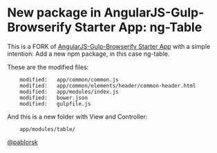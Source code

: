 # New package in AngularJS-Gulp-Browserify Starter App: ng-Table

This is a FORK of [AngularJS-Gulp-Browserify Starter App](https://github.com/goodbomb/angular-gulp-browserify-starter) with a simple intention:
Add a new npm package, in this case ng-table.

These are the modified files:

```
	modified:   app/common/common.js
	modified:   app/common/elements/header/common-header.html
	modified:   app/modules/index.js
	modified:   bower.json
	modified:   gulpfile.js
```

And this is a new folder with View and Controller:

```
	app/modules/table/
```

[@pablorsk](http://twitter.com/pablorsk)
